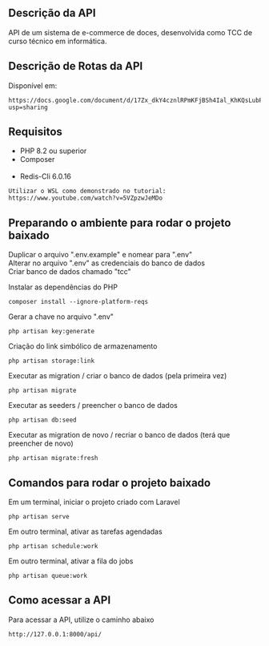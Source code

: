 ## Descrição da API

API de um sistema de e-commerce de doces, desenvolvida como TCC de curso técnico em informática.

## Descrição de Rotas da API

Disponível em:
```
https://docs.google.com/document/d/17Zx_dkY4cznlRPmKFjBSh4Ial_KhKQsLubPIg4MIjs0/edit?usp=sharing
```

## Requisitos

* PHP 8.2 ou superior <br>
* Composer <br><br>
* Redis-Cli 6.0.16
```
Utilizar o WSL como demonstrado no tutorial: https://www.youtube.com/watch?v=5VZpzwJeMDo
```

## Preparando o ambiente para rodar o projeto baixado

Duplicar o arquivo ".env.example" e nomear para ".env" <br>
Alterar no arquivo ".env" as credenciais do banco de dados <br>
Criar banco de dados chamado "tcc" <br>

Instalar as dependências do PHP
```
composer install --ignore-platform-reqs
```

Gerar a chave no arquivo ".env"
```
php artisan key:generate
```

Criação do link simbólico de armazenamento
```
php artisan storage:link
```

Executar as migration / criar o banco de dados (pela primeira vez)
```
php artisan migrate
```

Executar as seeders / preencher o banco de dados
```
php artisan db:seed
```

Executar as migration de novo / recriar o banco de dados (terá que preencher de novo)
```
php artisan migrate:fresh
```

## Comandos para rodar o projeto baixado

Em um terminal, iniciar o projeto criado com Laravel
```
php artisan serve
```

Em outro terminal, ativar as tarefas agendadas 
```
php artisan schedule:work
```

Em outro terminal, ativar a fila do jobs
```
php artisan queue:work
```

## Como acessar a API

Para acessar a API, utilize o caminho abaixo
```
http://127.0.0.1:8000/api/
```
